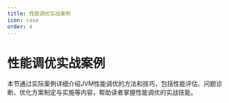 ```yaml
---
title: 性能调优实战案例
icon: case
order: 4
---
```


# 性能调优实战案例

本节通过实际案例详细介绍JVM性能调优的方法和技巧，包括性能评估、问题诊断、优化方案制定与实施等内容，帮助读者掌握性能调优的实战技能。
